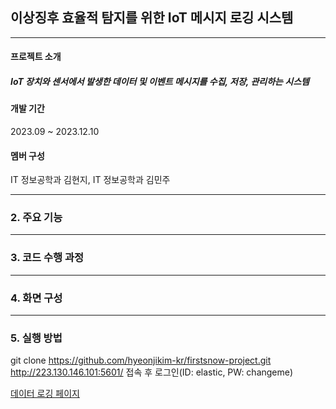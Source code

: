 ## 이상징후 효율적 탐지를 위한 IoT 메시지 로깅 시스템  
  
-------------------------------------------------------------------------------------------------
#### 프로젝트 소개
##### IoT 장치와 센서에서 발생한 데이터 및 이벤트 메시지를 수집, 저장, 관리하는 시스템

#### 개발 기간
2023.09 ~ 2023.12.10 

#### 멤버 구성
IT 정보공학과 김현지, IT 정보공학과 김민주  


-------------------------------------------------------------------------------------------------

### 2. 주요 기능


-------------------------------------------------------------------------------------------------
### 3. 코드 수행 과정
-------------------------------------------------------------------------------------------------
### 4. 화면 구성

-------------------------------------------------------------------------------------------------
### 5. 실행 방법
git clone https://github.com/hyeonjikim-kr/firstsnow-project.git
http://223.130.146.101:5601/ 접속 후 로그인(ID: elastic, PW: changeme)


[데이터 로깅 페이지]()
